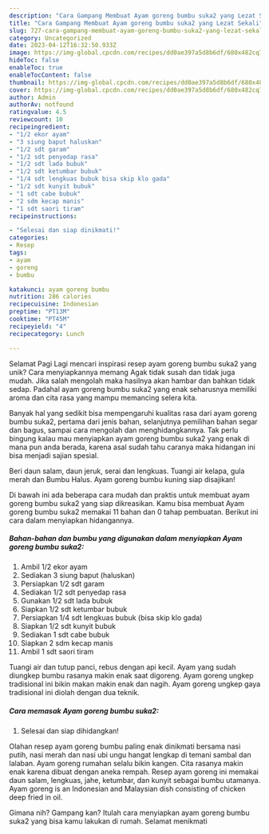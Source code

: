 ```yaml
---
description: "Cara Gampang Membuat Ayam goreng bumbu suka2 yang Lezat Sekali"
title: "Cara Gampang Membuat Ayam goreng bumbu suka2 yang Lezat Sekali"
slug: 727-cara-gampang-membuat-ayam-goreng-bumbu-suka2-yang-lezat-sekali
category: Uncategorized
date: 2023-04-12T16:32:50.933Z
image: https://img-global.cpcdn.com/recipes/dd0ae397a5d8b6df/680x482cq70/ayam-goreng-bumbu-suka2-foto-resep-utama.jpg
hideToc: false
enableToc: true
enableTocContent: false
thumbnail: https://img-global.cpcdn.com/recipes/dd0ae397a5d8b6df/680x482cq70/ayam-goreng-bumbu-suka2-foto-resep-utama.jpg
cover: https://img-global.cpcdn.com/recipes/dd0ae397a5d8b6df/680x482cq70/ayam-goreng-bumbu-suka2-foto-resep-utama.jpg
author: Admin
authorAv: notfound
ratingvalue: 4.5
reviewcount: 10
recipeingredient:
- "1/2 ekor ayam"
- "3 siung baput haluskan"
- "1/2 sdt garam"
- "1/2 sdt penyedap rasa"
- "1/2 sdt lada bubuk"
- "1/2 sdt ketumbar bubuk"
- "1/4 sdt lengkuas bubuk bisa skip klo gada"
- "1/2 sdt kunyit bubuk"
- "1 sdt cabe bubuk"
- "2 sdm kecap manis"
- "1 sdt saori tiram"
recipeinstructions:

- "Selesai dan siap dinikmati!"
categories:
- Resep
tags:
- ayam
- goreng
- bumbu

katakunci: ayam goreng bumbu 
nutrition: 286 calories
recipecuisine: Indonesian
preptime: "PT13M"
cooktime: "PT45M"
recipeyield: "4"
recipecategory: Lunch

---
```



Selamat Pagi Lagi mencari inspirasi resep ayam goreng bumbu suka2 yang unik? Cara menyiapkannya memang Agak tidak susah dan tidak juga mudah. Jika salah mengolah maka hasilnya akan hambar dan bahkan tidak sedap. Padahal ayam goreng bumbu suka2 yang enak seharusnya memiliki aroma dan cita rasa yang mampu memancing selera kita.


Banyak hal yang sedikit bisa mempengaruhi kualitas rasa dari ayam goreng bumbu suka2, pertama dari jenis bahan, selanjutnya pemilihan bahan segar dan bagus, sampai cara mengolah dan menghidangkannya. Tak perlu bingung kalau mau menyiapkan ayam goreng bumbu suka2 yang enak di mana pun anda berada, karena asal sudah tahu caranya maka hidangan ini bisa menjadi sajian spesial.

Beri daun salam, daun jeruk, serai dan lengkuas. Tuangi air kelapa, gula merah dan Bumbu Halus. Ayam goreng bumbu kuning siap disajikan!


Di bawah ini ada beberapa cara mudah dan praktis untuk membuat ayam goreng bumbu suka2 yang siap dikreasikan. Kamu bisa membuat Ayam goreng bumbu suka2 memakai 11 bahan dan 0 tahap pembuatan. Berikut ini cara dalam menyiapkan hidangannya.

<!--inarticleads1-->

##### Bahan-bahan dan bumbu yang digunakan dalam menyiapkan Ayam goreng bumbu suka2:

1. Ambil 1/2 ekor ayam
1. Sediakan 3 siung baput (haluskan)
1. Persiapkan 1/2 sdt garam
1. Sediakan 1/2 sdt penyedap rasa
1. Gunakan 1/2 sdt lada bubuk
1. Siapkan 1/2 sdt ketumbar bubuk
1. Persiapkan 1/4 sdt lengkuas bubuk (bisa skip klo gada)
1. Siapkan 1/2 sdt kunyit bubuk
1. Sediakan 1 sdt cabe bubuk
1. Siapkan 2 sdm kecap manis
1. Ambil 1 sdt saori tiram


Tuangi air dan tutup panci, rebus dengan api kecil. Ayam yang sudah diungkep bumbu rasanya makin enak saat digoreng. Ayam goreng ungkep tradisional ini bikin makan makin enak dan nagih. Ayam goreng ungkep gaya tradisional ini diolah dengan dua teknik. 

<!--inarticleads2-->

##### Cara memasak Ayam goreng bumbu suka2:


1. Selesai dan siap dihidangkan!

Olahan resep ayam goreng bumbu paling enak dinikmati bersama nasi putih, nasi merah dan nasi ubi ungu hangat lengkap di temani sambal dan lalaban. Ayam goreng rumahan selalu bikin kangen. Cita rasanya makin enak karena dibuat dengan aneka rempah. Resep ayam goreng ini memakai daun salam, lengkuas, jahe, ketumbar, dan kunyit sebagai bumbu utamanya. Ayam goreng is an Indonesian and Malaysian dish consisting of chicken deep fried in oil. 

Gimana nih? Gampang kan? Itulah cara menyiapkan ayam goreng bumbu suka2 yang bisa kamu lakukan di rumah. Selamat menikmati
